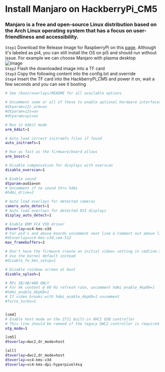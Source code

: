 # Install Manjaro on HackberryPi_CM5

### Manjaro is a free and open-source Linux distribution based on the Arch Linux operating system that has a focus on user-friendliness and accessibility. 

```Step1```  Download the Release Image for RaspberryPi on this [page](https://github.com/manjaro-arm/rpi4-images/releases). Although it's labeled as pi4, you can still install the OS on pi5 and should run without issue. For example we can choose Manjaro with plasma desktop  
![image](https://github.com/user-attachments/assets/77511ebb-c6fc-4556-9b0b-dbe8d535705a)  
```Step2``` Flash the downloaded image into a TF card  
```Step3``` Copy the following content into the config.txt and override  
```Step4``` Insert the TF card into the HackberryPi_CM5 and power it on, wait a few seconds and you can see it booting  

```sh
# See /boot/overlays/README for all available options

# Uncomment some or all of these to enable optional Hardware interfaces
#dtparam=i2c_arm=on
#dtparam=i2s=on
#dtparam=spi=on

# Run in 64bit mode
arm_64bit=1

# Auto load correct initramfs files if found
auto_initramfs=1

# Run as fast as the firmware/board allows
arm_boost=1

# Disable compensation for displays with overscan
disable_overscan=1

# Enable sound
dtparam=audio=on
# Uncomment if no sound thru hdmi
#hdmi_drive=2

# Auto load overlays for detected cameras
camera_auto_detect=1
# Auto load overlays for detected DSI displays
display_auto_detect=1

# Enable DRM VC4 V3D driver
dtoverlay=vc4-kms-v3d
# For pi4's and above boards uncomment next line & Comment out above line
#dtoverlay=vc4-kms-v3d,cma-512
max_framebuffers=2

# Don't have the firmware create an initial video= setting in cmdline.txt
# Use the kernel default instead
#disable_fw_kms_setup=1

# Disable rainbow screen at boot
disable_splash=1

# RPi 5B/4B/400 ONLY
# For 4k content @ 60 Hz refresh rate, uncomment hdmi_enable_4kp60=1
#hdmi_enable_4kp60=1
# If video breaks with hdmi_enable_4kp60=1 uncomment
#force_turbo=1


[cm4]
# Enable host mode on the 2711 built-in XHCI USB controller
# This line should be remoed if the legacy DWC2 controller is required
otg_mode=1

[cm5]
dtoverlay=dwc2,dr_mode=host

[all]
dtoverlay=dwc2,dr_mode=host
dtoverlay=vc4-kms-v3d
dtoverlay=vc4-kms-dpi-hyperpixel4sq
```
